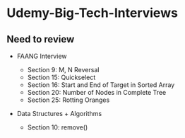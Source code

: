 # Udemy-Big-Tech-Interviews

## Need to review

- FAANG Interview

  - Section 9: M, N Reversal
  - Section 15: Quickselect
  - Section 16: Start and End of Target in Sorted Array
  - Section 20: Number of Nodes in Complete Tree
  - Section 25: Rotting Oranges

- Data Structures + Algorithms
  - Section 10: remove()
